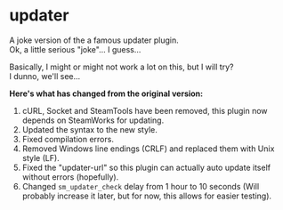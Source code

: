 # updater
A joke version of the a famous updater plugin.\
Ok, a little serious "joke"... I guess...

Basically, I might or might not work a lot on this, but I will try?\
I dunno, we'll see...

**Here's what has changed from the original version:**
1. cURL, Socket and SteamTools have been removed, this plugin now depends on SteamWorks for updating.
2. Updated the syntax to the new style.
3. Fixed compilation errors.
4. Removed Windows line endings (CRLF) and replaced them with Unix style (LF).
5. Fixed the "updater-url" so this plugin can actually auto update itself without errors (hopefully).
6. Changed `sm_updater_check` delay from 1 hour to 10 seconds (Will probably increase it later, but for now, this allows for easier testing).

